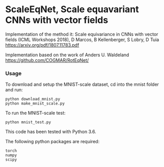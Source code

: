 # ScaleEqNet, Scale equavariant CNNs with vector fields

Implementation of the method it:
Scale equivariance in CNNs with vector fields (ICML Workshops 2018),
D Marcos, B Kellenberger, S Lobry, D Tuia
https://arxiv.org/pdf/1807.11783.pdf

Implementation based on the work of Anders U. Waldeland
https://github.com/COGMAR/RotEqNet/

### Usage
To download and setup the MNIST-scale dataset, cd into the mnist folder and run:
```
python download_mnist.py
python make_mnist_scale.py
```
To run the MNIST-scale test:
```
python mnist_test.py
```

This code has been tested with Python 3.6.

The following python packages are required:

```
torch
numpy
scipy
```
